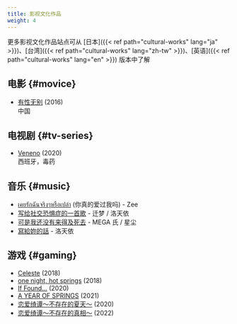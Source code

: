 ```yaml
---
title: 影视文化作品
weight: 4
---
```


更多影视文化作品站点可从 [日本]({{< ref path="cultural-works" lang="ja" >}})、[台湾]({{< ref path="cultural-works" lang="zh-tw" >}})、[英语]({{< ref path="cultural-works" lang="en" >}}) 版本中了解

## 电影 {#movice}

- [有性无别](https://movie.douban.com/subject/26954005/) (2016)\
  中国

## 电视剧 {#tv-series}

- [Veneno](https://en.wikipedia.org/wiki/Veneno_%28TV_series%29) (2020)\
  西班牙，毒药

## 音乐 {#music}

- [เคยรักฉันจริงๆหรือเปล่า](https://www.youtube.com/watch?v=JPvI3FD891g) (你真的爱过我吗) - Zee
- [写给社交恐惧症的一首歌](https://zh.moegirl.org.cn/zh-hans/写给社交恐惧症的一首歌) - 迁梦 / 洛天依
- [可是我还没有来得及死去](https://zh.moegirl.org.cn/zh-hans/可是我还没有来得及死去) - MEGA 氏 / 星尘
- [寫給妳的話](https://www.youtube.com/watch?v=BYThnsI4sww) - 洛天依

## 游戏 {#gaming}

- [Celeste](https://store.steampowered.com/app/504230) (2018)
- [one night, hot springs](https://store.steampowered.com/app/917680) (2018)
- [If Found...](https://store.steampowered.com/app/1041920) (2020)
- [A YEAR OF SPRINGS](https://store.steampowered.com/app/1688580) (2021)
- [恋爱绮谭～不存在的夏天～](https://store.steampowered.com/app/1345740) (2020)
- [恋爱绮谭～不存在的真相～](https://store.steampowered.com/app/1777430) (2022)
